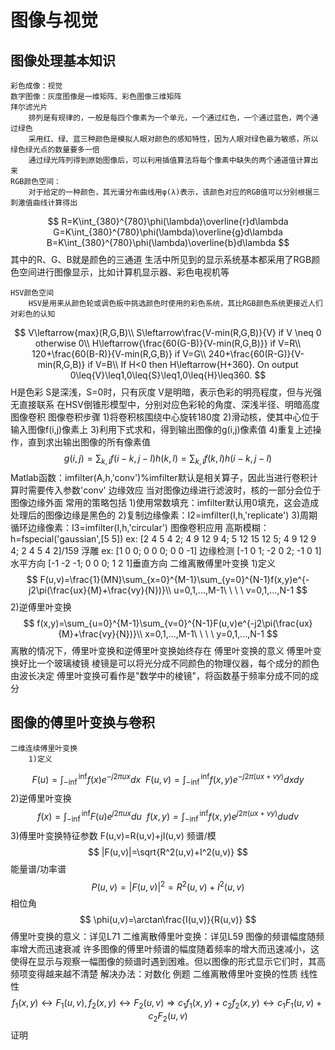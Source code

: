 # 图像与视觉

## 图像处理基本知识

    彩色成像：视觉
    数字图像：灰度图像是一维矩阵、彩色图像三维矩阵
    拜尔滤光片
        排列是有规律的，一般是每四个像素为一个单元，一个通过红色，一个通过蓝色，两个通过绿色
        采用红、绿、蓝三种颜色是模拟人眼对颜色的感知特性，因为人眼对绿色最为敏感，所以绿色绿光点的数量要多一倍
        通过绿光阵列得到原始图像后，可以利用插值算法将每个像素中缺失的两个通道值计算出来
    RGB颜色空间：
        对于给定的一种颜色，其光谱分布曲线用φ(λ)表示，该颜色对应的RGB值可以分别根据三刺激值曲线计算得出
$$
R=K\int_{380}^{780}\phi(\lambda)\overline{r}d\lambda
G=K\int_{380}^{780}\phi(\lambda)\overline{g}d\lambda
B=K\int_{380}^{780}\phi(\lambda)\overline{b}d\lambda
$$
        其中的R、G、B就是颜色的三通道
        生活中所见到的显示系统基本都采用了RGB颜色空间进行图像显示，比如计算机显示器、彩色电视机等

    HSV颜色空间
        HSV是用来从颜色轮或调色板中挑选颜色时使用的彩色系统，其比RGB颜色系统更接近人们对彩色的认知
$$
V\leftarrow{max}(R,G,B)\\
S\leftarrow\frac{V-min(R,G,B)}{V} if V \neq 0 otherwise 0\\
H\leftarrow{\frac{60(G-B)}{V-min(R,G,B)}} if V=R\\
120+\frac{60(B-R)}{V-min(R,G,B)} if V=G\\
240+\frac{60(R-G)}{V-min(R,G,B)} if V=B\\
If H<0 then H\leftarrow{H+360}. On output 0\leq{V}\leq1,0\leq{S}\leq1,0\leq{H}\leq360.
$$
        H是色彩
        S是深浅，S=0时，只有灰度
        V是明暗，表示色彩的明亮程度，但与光强无直接联系
        在HSV倒锥形模型中，分别对应色彩轮的角度、深浅半径、明暗高度
    图像卷积
        图像卷积步骤
            1)将卷积核围绕中心旋转180度
            2)滑动核，使其中心位于输入图像f(i,j)像素上
            3)利用下式求和，得到输出图像的g(i,j)像素值
            4)重复上述操作，直到求出输出图像的所有像素值
$$
g(i,j)=\sum_{k,l}f(i-k,j-l)h(k,l)=\sum_{k,l}f(k,l)h(i-k,j-l)
$$
        Matlab函数：imfilter(A,h,'conv')%imfilter默认是相关算子，因此当进行卷积计算时需要传入参数'conv'
        边缘效应
            当对图像边缘进行滤波时，核的一部分会位于图像边缘外面
        常用的策略包括
            1)使用常数填充：imfilter默认用0填充，这会造成处理后的图像边缘是黑色的
            2)复制边缘像素：I2=imfilter(I,h,'replicate')
            3)周期循环边缘像素：I3=imfilter(I,h,'circular')
    图像卷积应用
        高斯模糊：h=fspecial('gaussian',[5 5])
            ex: [2 4 5 4 2; 4 9 12 9 4; 5 12 15 12 5; 4 9 12 9 4; 2 4 5 4 2]/159
        浮雕
            ex: [1 0 0; 0 0 0; 0 0 -1]
        边缘检测
            [-1 0 1; -2 0 2; -1 0 1]水平方向
            [-1 -2 -1; 0 0 0; 1 2 1]垂直方向
    二维离散傅里叶变换
        1)定义
$$
F(u,v)=\frac{1}{MN}\sum_{x=0}^{M-1}\sum_{y=0}^{N-1}f(x,y)e^{-j2\pi(\frac{ux}{M}+\frac{vy}{N})}\\
u=0,1,...,M-1\ \ \ \ v=0,1,...,N-1
$$
        2)逆傅里叶变换
$$
f(x,y)=\sum_{u=0}^{M-1}\sum_{v=0}^{N-1}F(u,v)e^{-j2\pi(\frac{ux}{M}+\frac{vy}{N})}\\
x=0,1,...,M-1\ \ \ \ y=0,1,...,N-1
$$
        离散的情况下，傅里叶变换和逆傅里叶变换始终存在
    傅里叶变换的意义
        傅里叶变换好比一个玻璃棱镜
        棱镜是可以将光分成不同颜色的物理仪器，每个成分的颜色由波长决定
        傅里叶变换可看作是"数学中的棱镜"，将函数基于频率分成不同的成分

## 图像的傅里叶变换与卷积

    二维连续傅里叶变换
        1)定义
$$
F(u)=\int_{-\inf}^{\inf}f(x)e^{-j2\pi{ux}}dx\ \ F(u,v)=\int_{-\inf}^{\inf}f(x,y)e^{-j2\pi(ux+vy)}dxdy
$$
        2)逆傅里叶变换
$$
f(x)=\int_{-\inf}^{\inf}F(u)e^{j2\pi{ux}}du\ \ f(x,y)=\int_{-\inf}^{\inf}f(x,y)e^{j2\pi(ux+vy)}dudv
$$
        3)傅里叶变换特征参数
            F(u,v)=R(u,v)+jI(u,v)
            频谱/模
$$
|F(u,v)|=\sqrt{R^2(u,v)+I^2(u,v)}
$$
            能量谱/功率谱
$$
P(u,v)=|F(u,v)|^2=R^2(u,v)+I^2(u,v)
$$
            相位角
$$
\phi(u,v)=\arctan\frac{I(u,v)}{R(u,v)}
$$
    傅里叶变换的意义：详见L71
    二维离散傅里叶变换：详见L59
    图像的频谱幅度随频率增大而迅速衰减
        许多图像的傅里叶频谱的幅度随着频率的增大而迅速减小，这使得在显示与观察一幅图像的频谱时遇到困难。但以图像的形式显示它们时，其高频项变得越来越不清楚
        解决办法：对数化
        例题
    二维离散傅里叶变换的性质
        线性性
$$
f_1(x,y)\leftrightarrow{F_1(u,v)},f_2(x,y)\leftrightarrow{F_2(u,v)}\Rightarrow{c_1f_1(x,y)+c_2f_2(x,y)\leftrightarrow{c_1F_1(u,v)+c_2F_2(u,v)}}
$$
        证明
